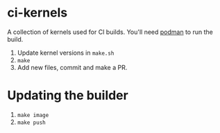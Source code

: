 # ci-kernels

A collection of kernels used for CI builds. You'll need [podman] to run the build.

1. Update kernel versions in `make.sh`
2. `make`
3. Add new files, commit and make a PR.

# Updating the builder

1. `make image`
2. `make push`

[podman]: https://podman.io/
